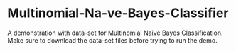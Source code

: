 # Multinomial-Na-ve-Bayes-Classifier
A demonstration with data-set for Multinomial Naive Bayes Classification.<br>
Make sure to download the data-set files before trying to run the demo.
